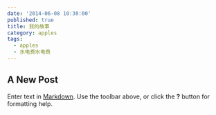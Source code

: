 ```yaml
---
date: '2014-06-08 10:30:00'
published: true
title: 我的故事
category: apples
tags:
  - apples
  - 水电费水电费
---
```

## A New Post

Enter text in [Markdown](http://daringfireball.net/projects/markdown/). Use the toolbar above, or click the **?** button for formatting help.
